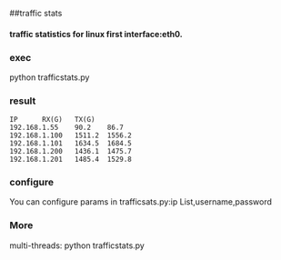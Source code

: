 ##traffic stats

#### traffic statistics for linux first interface:eth0.

### exec

python trafficstats.py

### result
```
IP		RX(G)	TX(G)
192.168.1.55	90.2	86.7
192.168.1.100	1511.2	1556.2
192.168.1.101	1634.5	1684.5
192.168.1.200	1436.1	1475.7
192.168.1.201	1485.4	1529.8
```
### configure

You can configure params in trafficsats.py:ip List,username,password

### More

multi-threads:
python trafficstats.py

